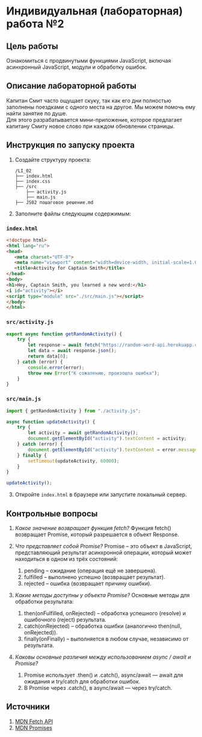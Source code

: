# Индивидуальная (лабораторная) работа №2

## Цель работы

Ознакомиться с продвинутыми функциями JavaScript, включая асинхронный JavaScript, модули и обработку ошибок.

## Описание лабораторной работы

Капитан Смит часто ощущает скуку, так как его дни полностью заполнены поездками с одного места на другое. Мы можем помочь ему найти занятие по душе.  
Для этого разрабатывается мини-приложение, которое предлагает капитану Смиту новое слово при каждом обновлении страницы.

## Инструкция по запуску проекта

1. Создайте структуру проекта:
   ```
   /LI_02
   ├── index.html
   ├── index.css
   ├── /src
       ├── activity.js
       ├── main.js
   ├── JS02 пошаговое решение.md
   ```
2. Заполните файлы следующим содержимым:

### `index.html`

```html
<!doctype html>
<html lang="ru">
<head>
   <meta charset="UTF-8">
   <meta name="viewport" content="width=device-width, initial-scale=1.0">
   <title>Activity for Captain Smith</title>
</head>
<body>
<h1>Hey, Captain Smith, you learned a new word:</h1>
<i id="activity"></i>
<script type="module" src="./src/main.js"></script>
</body>
</html>
```

### `src/activity.js`

```js
export async function getRandomActivity() {
    try {
        let response = await fetch("https://random-word-api.herokuapp.com/word");
        let data = await response.json();
        return data[0];
    } catch (error) {
        console.error(error);
        throw new Error("К сожалению, произошла ошибка");
    }
}
```

### `src/main.js`

```js
import { getRandomActivity } from "./activity.js";

async function updateActivity() {
    try {
        let activity = await getRandomActivity();
        document.getElementById("activity").textContent = activity;
    } catch (error) {
        document.getElementById("activity").textContent = error.message;
    } finally {
        setTimeout(updateActivity, 60000);
    }
}

updateActivity();
```

3. Откройте `index.html` в браузере или запустите локальный сервер.

## Контрольные вопросы

1. _Какое значение возвращает функция fetch?_ 
   Функция fetch() возвращает Promise, который разрешается в объект Response.

2. _Что представляет собой Promise?_
    Promise – это объект в JavaScript, представляющий результат асинхронной операции, который может находиться в одном из трёх состояний:
    1. pending – ожидание (операция ещё не завершена).
    2. fulfilled – выполнено успешно (возвращает результат).
    3. rejected – ошибка (возвращает причину ошибки).

3. _Какие методы доступны у объекта Promise?_
   Основные методы для обработки результата:
    1. then(onFulfilled, onRejected) – обработка успешного (resolve) и ошибочного (reject) результата.
    2. catch(onRejected) – обработка ошибки (аналогично then(null, onRejected)).
    3. finally(onFinally) – выполняется в любом случае, независимо от результата.

4. _Каковы основные различия между использованием async / await и Promise?_
    1. Promise использует .then() и .catch(), async/await — await для ожидания и try/catch для обработки ошибок.
    2. В Promise через .catch(), в async/await — через try/catch.

## Источники

1. [MDN Fetch API](https://developer.mozilla.org/en-US/docs/Web/API/Fetch_API)
2. [MDN Promises](https://developer.mozilla.org/en-US/docs/Web/JavaScript/Reference/Global_Objects/Promise)
